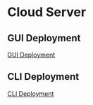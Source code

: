 # Cloud Server

## GUI Deployment

[GUI Deployment](http://simpleexpress-env.eba-bp6cfhfr.us-west-2.elasticbeanstalk.com/status)

## CLI Deployment

[CLI Deployment](http://simpleexpresscli-dev.us-west-2.elasticbeanstalk.com/status)
